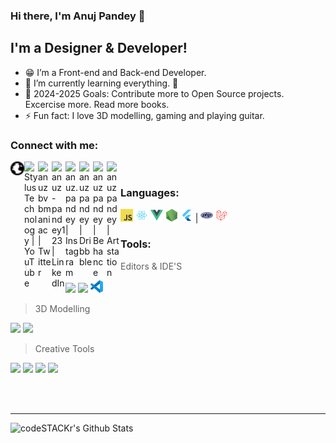 ### Hi there, I'm Anuj Pandey 👋

## I'm a Designer & Developer!
- 😁 I’m a Front-end and Back-end Developer.
- 🌱 I’m currently learning everything. 🤣
- 🥅 2024-2025 Goals: Contribute more to Open Source projects. Excercise more. Read more books.
- ⚡ Fun fact: I love 3D modelling, gaming and playing guitar.

### Connect with me:

[<img align="left" alt="Anuz Pandey" width="22px" src="https://raw.githubusercontent.com/iconic/open-iconic/master/svg/globe.svg" />](https://www.stylustechnepal.com/)
[<img align="left" alt="Stylus Technology | YouTube" width="22px" src="https://cdn.jsdelivr.net/npm/simple-icons@v3/icons/youtube.svg" />](https://www.youtube.com/channel/UCGRv8mgH9Ux9GHKJqBpIpyA)
[<img align="left" alt="anuzbvbmaniac | Twitter" width="22px" src="https://cdn.jsdelivr.net/npm/simple-icons@v3/icons/twitter.svg" />](https://twitter.com/anuzbvbmaniac)
[<img align="left" alt="anuz-pandey123 | LinkedIn" width="22px" src="https://cdn.jsdelivr.net/npm/simple-icons@v3/icons/linkedin.svg" />](https://www.linkedin.com/in/anuz-pandey123)
[<img align="left" alt="anuz.pandey | Instagram" width="22px" src="https://cdn.jsdelivr.net/npm/simple-icons@3.4.0/icons/instagram.svg" />](https://www.instagram.com/anuz.pandey/)
[<img align="left" alt="anuzpandey | Dribbble" width="22px" src="https://cdn.jsdelivr.net/npm/simple-icons@3.4.0/icons/dribbble.svg" />](https://dribbble.com/anuzpandey)
[<img align="left" alt="anuzpandey | Behance" width="22px" src="https://cdn.jsdelivr.net/npm/simple-icons@3.4.0/icons/behance.svg" />](https://www.behance.net/anuzpandey)
[<img align="left" alt="anuzpandey | Artstation" width="22px" src="https://cdn.jsdelivr.net/npm/simple-icons@3.4.0/icons/artstation.svg" />](https://www.artstation.com/anuzpandey)

<br />

### Languages:

<code><img height="20" src="https://raw.githubusercontent.com/github/explore/80688e429a7d4ef2fca1e82350fe8e3517d3494d/topics/javascript/javascript.png"></code>
<code><img height="20" src="https://raw.githubusercontent.com/github/explore/80688e429a7d4ef2fca1e82350fe8e3517d3494d/topics/react/react.png"></code>
<code><img height="20" src="https://raw.githubusercontent.com/github/explore/master/topics/vue/vue.png"></code>
<code><img height="20" src="https://raw.githubusercontent.com/github/explore/80688e429a7d4ef2fca1e82350fe8e3517d3494d/topics/nodejs/nodejs.png"></code>
<code><img height="20" src="https://raw.githubusercontent.com/github/explore/master/topics/flutter/flutter.png"></code>
|
<code><img height="20" src="https://raw.githubusercontent.com/github/explore/master/topics/php/php.png"></code>
<code><img height="20" src="https://raw.githubusercontent.com/github/explore/master/topics/laravel/laravel.png"></code>


### Tools:
>Editors & IDE'S

<code><img height="20" src="https://defkey.com/content/images/program/jetbrains-webstorm-2019-09-16_09-55-45-icon-resized.png"></code>
<code><img height="20" src="https://dashboard.snapcraft.io/site_media/appmedia/2017/11/webide.ico_HA9tBL0.png"></code>
<code><img height="20" src="https://raw.githubusercontent.com/github/explore/80688e429a7d4ef2fca1e82350fe8e3517d3494d/topics/visual-studio-code/visual-studio-code.png"></code>

>3D Modelling

<code><img height="20" src="https://cdn2.iconfinder.com/data/icons/icons-mega-pack-1-and-2/256/Blender.png"></code>
<code><img height="20" src="https://seeklogo.com/images/S/sketchup-logo-5248E6166E-seeklogo.com.png"></code>

>Creative Tools

<code><img height="20" src="https://cdn1.iconfinder.com/data/icons/adobe-3/512/Photoshop.png"></code>
<code><img height="20" src="https://cdn1.iconfinder.com/data/icons/adobe-3/512/Illustrator.png"></code>
<code><img height="20" src="https://cdn4.iconfinder.com/data/icons/logos-and-brands/512/3_Xd_Adobe_logo_logos-512.png"></code>
<code><img height="20" src="https://e1.pngegg.com/pngimages/451/111/png-clipart-clay-os-6-a-macos-icon-balsamiq-mockups-smiley-logo-icon.png"></code>



<br />
<br />

---

<img align="left" alt="codeSTACKr's Github Stats" src="https://github-readme-stats.vercel.app/api?username=anuzbvbmaniac&show_icons=true&hide_border=true" />

